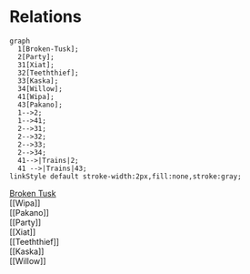 # Relations
```mermaid
graph
  1[Broken-Tusk];
  2[Party];
  31[Xiat];
  32[Teeththief];
  33[Kaska];
  34[Willow];
  41[Wipa];
  43[Pakano];
  1-->2;
  1-->41;
  2-->31;
  2-->32;
  2-->33;
  2-->34;
  41-->|Trains|2;
  41 -->|Trains|43;
linkStyle default stroke-width:2px,fill:none,stroke:gray;
```
[Broken Tusk](Broken-Tusk)  
[[Wipa]]  
[[Pakano]]  
[[Party]]  
[[Xiat]]  
[[Teeththief]]  
[[Kaska]]  
[[Willow]]  